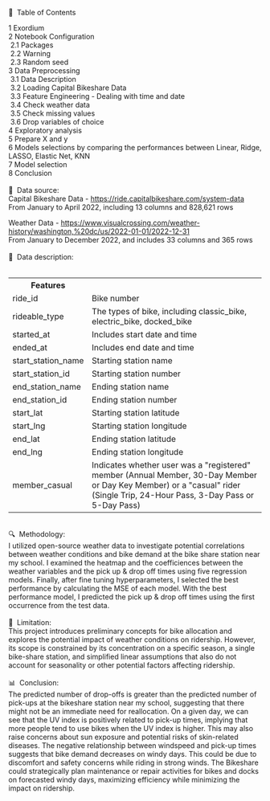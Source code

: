 <html>
<head>
<meta charset="UTF-8">
</head>
<body>
  <p>
 
&#128204;&nbsp;&nbsp;Table of Contents

1  Exordium<br>
2  Notebook Configuration<br>
&nbsp;2.1  Packages<br>
&nbsp;2.2  Warning<br>
&nbsp;2.3  Random seed<br>
3  Data Preprocessing<br>
&nbsp;3.1  Data Description<br>
&nbsp;3.2  Loading Capital Bikeshare Data<br>
&nbsp;3.3  Feature Engineering - Dealing with time and date<br>
&nbsp;3.4  Check weather data<br>
&nbsp;3.5  Check missing values<br>
&nbsp;3.6  Drop variables of choice<br>
4  Exploratory analysis<br>
5  Prepare X and y<br>
6  Models selections by comparing the performances between Linear, Ridge, LASSO, Elastic Net, KNN<br>
7  Model selection<br>
8  Conclusion<br>
<br>
&#128204;&nbsp;&nbsp;Data source:<br>
Capital Bikeshare Data - https://ride.capitalbikeshare.com/system-data<br>
From January to April 2022, including 13 columns and 828,621 rows

Weather Data - https://www.visualcrossing.com/weather-history/washington,%20dc/us/2022-01-01/2022-12-31<br>
From January to December 2022, and includes 33 columns and 365 rows<br>
<br>
&#128204;&nbsp;&nbsp;Data description:<br>
<br>
<table>
    <tr>
        <th>Features</th>
        <th></th>
    </tr>
    <tr>
        <td>ride_id</td>
        <td>Bike number</td>
    </tr>
    <tr>
        <td>rideable_type</td>
        <td>The types of bike, including classic_bike, electric_bike, docked_bike</td>
    </tr>
    <tr>
        <td>started_at</td>
        <td>Includes start date and time</td>
    </tr>
    <tr>
        <td>ended_at</td>
        <td>Includes end date and time</td>
    </tr>
    <tr>
        <td>start_station_name</td>
        <td>Starting station name</td>
    </tr>
    <tr>
        <td>start_station_id</td>
        <td>Starting station number</td>
    </tr>
    <tr>
        <td>end_station_name</td>
        <td>Ending station name</td>
    </tr>
    <tr>
        <td>end_station_id</td>
        <td>Ending station number</td>
    </tr>
    <tr>
        <td>start_lat</td>
        <td>Starting station latitude</td>
    </tr>
    <tr>
        <td>start_lng</td>
        <td>Starting station longitude</td>
    </tr>
    <tr>
        <td>end_lat</td>
        <td>Ending station latitude</td>
    </tr>
    <tr>
        <td>end_lng</td>
        <td>Ending station longitude</td>
    </tr>
    <tr>
        <td>member_casual</td>
        <td>Indicates whether user was a "registered" member (Annual Member, 30-Day Member or Day Key Member) or a "casual" rider (Single Trip, 24-Hour Pass, 3-Day Pass or 5-Day Pass)</td>
    </tr>
    <tr>
</table>
<br>
&#128269;&nbsp;&nbsp;Methodology:<br>
I utilized open-source weather data to investigate potential correlations between weather conditions and bike demand at the bike share station near my school. I examined the heatmap and the coefficiences between the weather variables and the pick up & drop off times using five regression models. Finally, after fine tuning hyperparameters, I selected the best performance by calculating the MSE of each model. With the best performance model, I predicted the pick up & drop off times using the first occurrence from the test data.<br>
<br>
&#128681;&nbsp;&nbsp;Limitation:<br>
This project introduces preliminary concepts for bike allocation and explores the potential impact of weather conditions on ridership. However, its scope is constrained by its concentration on a specific season, a single bike-share station, and simplified linear assumptions that also do not account for seasonality or other potential factors affecting ridership.<br>
<br>
&#128202;&nbsp;&nbsp;Conclusion:<br>
The predicted number of drop-offs is greater than the predicted number of pick-ups at the bikeshare station near my school, suggesting that there might not be an immediate need for reallocation. On a given day, we can see that the UV index is positively related to pick-up times, implying that more people tend to use bikes when the UV index is higher. This may also raise concerns about sun exposure and potential risks of skin-related diseases. The negative relationship between windspeed and pick-up times suggests that bike demand decreases on windy days. This could be due to discomfort and safety concerns while riding in strong winds. The Bikeshare could strategically plan maintenance or repair activities for bikes and docks on forecasted windy days, maximizing efficiency while minimizing the impact on ridership.

</body>
</html>
